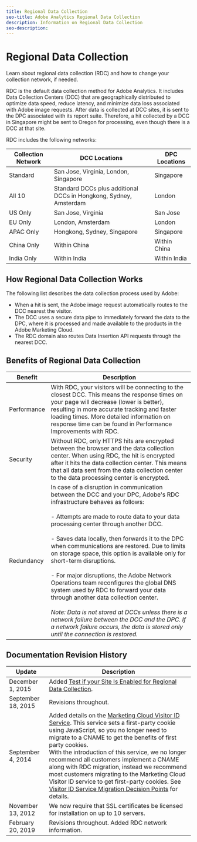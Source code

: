 ```yaml
---
title: Regional Data Collection
seo-title: Adobe Analytics Regional Data Collection
description: Information on Regional Data Collection
seo-description: 
---
```


# Regional Data Collection

Learn about regional data collection (RDC) and how to change your collection network, if needed.

RDC is the default data collection method for Adobe Analytics. It includes Data Collection Centers (DCC) that are geographically distributed to optimize data speed, reduce latency, and minimize data loss associated with Adobe image requests. After data is collected at DCC sites, it is sent to the DPC associated with its report suite. Therefore, a hit collected by a DCC in Singapore might be sent to Oregon for processing, even though there is a DCC at that site.

RDC includes the following networks:

| Collection Network | DCC Locations | DPC Locations |
|---------------------|-----------|-----------|
| Standard | San Jose, Virginia, London, Singapore | Singapore |
| All 10 | Standard DCCs plus additional DCCs in Hongkong, Sydney, Amsterdam | London |
| US Only | San Jose, Virginia | San Jose |
| EU Only | London, Amsterdam | London |
| APAC Only | Hongkong, Sydney, Singapore | Singapore |
| China Only | Within China | Within China |
| India Only | Within India | Within India |

## How Regional Data Collection Works

The following list describes the data collection process used by Adobe:

* When a hit is sent, the Adobe image request automatically routes to the DCC nearest the visitor.
* The DCC uses a secure data pipe to immediately forward the data to the DPC, where it is processed and made available to the products in the Adobe Marketing Cloud.
* The RDC domain also routes Data Insertion API requests through the nearest DCC.

## Benefits of Regional Data Collection

| Benefit |	Description |
|---------|-----------|
| Performance | With RDC, your visitors will be connecting to the closest DCC. This means the response times on your page will decrease (lower is better), resulting in more accurate tracking and faster loading times. More detailed information on response time can be found in Performance Improvements with RDC.|
| Security | Without RDC, only HTTPS hits are encrypted between the browser and the data collection center. When using RDC, the hit is encrypted after it hits the data collection center. This means that all data sent from the data collection center to the data processing center is encrypted. |
| Redundancy | In case of a disruption in communication between the DCC and your DPC, Adobe's RDC infrastructure behaves as follows: <br><br>- Attempts are made to route data to your data processing center through another DCC. <br><br>- Saves data locally, then forwards it to the DPC when communications are restored. Due to limits on storage space, this option is available only for short-term disruptions.<br><br>- For major disruptions, the Adobe Network Operations team reconfigures the global DNS system used by RDC to forward your data through another data collection center.<br><br> *Note: Data is not stored at DCCs unless there is a network failure between the DCC and the DPC. If a network failure occurs, the data is stored only until the connection is restored.* |

## Documentation Revision History
 
| Update | Description |
|--------|---------|
| December 1, 2015 | Added [Test if your Site Is Enabled for Regional Data Collection](https://marketing.adobe.com/resources/help/en_US/whitepapers/rdc/test-regional-data-collection.html). |
| September 18, 2015 | Revisions throughout. |
| September 4, 2014 | Added details on the [Marketing Cloud Visitor ID Service](https://marketing.adobe.com/resources/help/en_US/mcvid/). This service sets a first-party cookie using JavaScript, so you no longer need to migrate to a CNAME to get the benefits of first party cookies.<br> With the introduction of this service, we no longer recommend all customers implement a CNAME along with RDC migration, instead we recommend most customers migrating to the Marketing Cloud Visitor ID service to get first-party cookies. See [Visitor ID Service Migration Decision Points](https://marketing.adobe.com/resources/help/en_US/mcvid/?f=visid_mig_overview) for details. |
| November 13, 2012 | We now require that SSL certificates be licensed for installation on up to 10 servers. |
| February 20, 2019 | Revisions throughout. Added RDC network information. |
